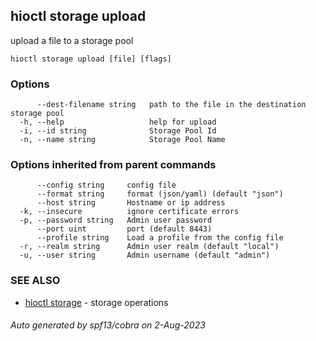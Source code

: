 ## hioctl storage upload

upload a file to a storage pool

```
hioctl storage upload [file] [flags]
```

### Options

```
      --dest-filename string   path to the file in the destination storage pool
  -h, --help                   help for upload
  -i, --id string              Storage Pool Id
  -n, --name string            Storage Pool Name
```

### Options inherited from parent commands

```
      --config string     config file
      --format string     format (json/yaml) (default "json")
      --host string       Hostname or ip address
  -k, --insecure          ignore certificate errors
  -p, --password string   Admin user password
      --port uint         port (default 8443)
      --profile string    Load a profile from the config file
  -r, --realm string      Admin user realm (default "local")
  -u, --user string       Admin username (default "admin")
```

### SEE ALSO

* [hioctl storage](hioctl_storage.md)	 - storage operations

###### Auto generated by spf13/cobra on 2-Aug-2023
